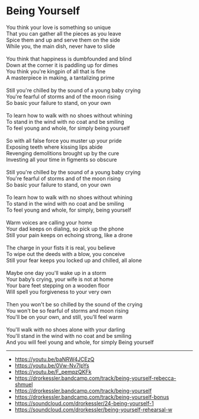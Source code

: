# Being Yourself

You think your love is something so unique\
That you can gather all the pieces as you leave\
Spice them and up and serve them on the side\
While you, the main dish, never have to slide\
\
You think that happiness is dumbfounded and blind\
Down at the corner it is paddling up for dimes\
You think you're kingpin of all that is fine\
A masterpiece in making, a tantalizing prime\
\
Still you're chilled by the sound of a young baby crying\
You're fearful of storms and of the moon rising\
So basic your failure to stand, on your own\
\
To learn how to walk with no shoes without whining\
To stand in the wind with no coat and be smiling\
To feel young and whole, for simply being yourself\
\
So with all false force you muster up your pride\
Exposing teeth where kissing lips abide\
Revenging demolitions brought up by the cure\
Investing all your time in figments so obscure\
\
Still you're chilled by the sound of a young baby crying\
You're fearful of storms and of the moon rising\
So basic your failure to stand, on your own\
\
To learn how to walk with no shoes without whining\
To stand in the wind with no coat and be smiling\
To feel young and whole, for simply, being yourself\
\
Warm voices are calling your home\
Your dad keeps on dialing, so pick up the phone\
Still your pain keeps on echoing strong, like a drone\
\
The charge in your fists it is real, you believe\
To wipe out the deeds with a blow, you conceive\
Still your fear keeps you locked up and chilled, all alone\
\
Maybe one day you'll wake up in a storm\
Your baby’s crying, your wife is not at home\
Your bare feet stepping on a wooden floor\
Will spell you forgiveness to your very own\
\
Then you won't be so chilled by the sound of the crying\
You won't be so fearful of storms and moon rising\
You'll be on your own, and still, you’ll feel warm\
\
You'll walk with no shoes alone with your darling\
You'll stand in the wind with no coat and be smiling\
And you will feel young and whole, for simply Being yourself

---
- https://youtu.be/baNRW4JCEzQ
- https://youtu.be/0Vw-Nv7IpYs
- https://youtu.be/F_pempzQKFk
- https://drorkessler.bandcamp.com/track/being-yourself-rebecca-shmuel
- https://drorkessler.bandcamp.com/track/being-yourself
- https://drorkessler.bandcamp.com/track/being-yourself-bonus
- https://soundcloud.com/drorkessler/24-being-yourself-1
- https://soundcloud.com/drorkessler/being-yourself-rehearsal-w

